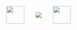 <div style="display:flex; gap:30px; flex-wrap:wrap; align-items:center;">
  <img src="https://cdn.jsdelivr.net/gh/devicons/devicon/icons/java/java-original-wordmark.svg" height="48"/>
  <img src="https://img.shields.io/badge/GitHub-181717.svg?&style=for-the-badge&logo=GitHub&logoColor=white"/>
  <img src="https://media0.giphy.com/media/v1.Y2lkPTc5MGI3NjExMmk2bzJkeDNncHdtbDc5NTRsMWlhdGN4YmV1cWRtamZpNDlwMDYzYSZlcD12MV9pbnRlcm5hbF9naWZfYnlfaWQmY3Q9Zw/4DtsaSItkBEYjNG9DI/giphy.gif" height="48"/>
</div>
